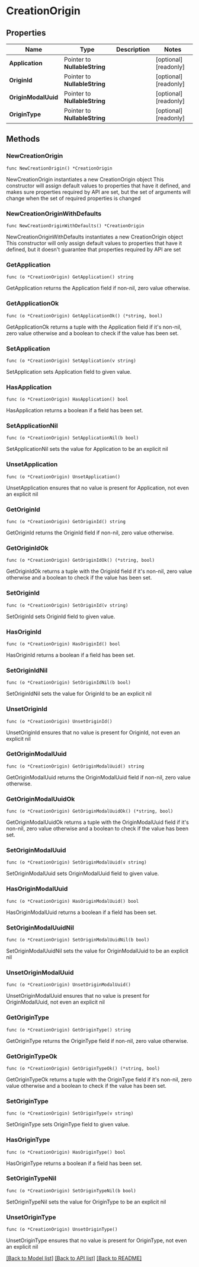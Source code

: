 # CreationOrigin

## Properties

Name | Type | Description | Notes
------------ | ------------- | ------------- | -------------
**Application** | Pointer to **NullableString** |  | [optional] [readonly] 
**OriginId** | Pointer to **NullableString** |  | [optional] [readonly] 
**OriginModalUuid** | Pointer to **NullableString** |  | [optional] [readonly] 
**OriginType** | Pointer to **NullableString** |  | [optional] [readonly] 

## Methods

### NewCreationOrigin

`func NewCreationOrigin() *CreationOrigin`

NewCreationOrigin instantiates a new CreationOrigin object
This constructor will assign default values to properties that have it defined,
and makes sure properties required by API are set, but the set of arguments
will change when the set of required properties is changed

### NewCreationOriginWithDefaults

`func NewCreationOriginWithDefaults() *CreationOrigin`

NewCreationOriginWithDefaults instantiates a new CreationOrigin object
This constructor will only assign default values to properties that have it defined,
but it doesn't guarantee that properties required by API are set

### GetApplication

`func (o *CreationOrigin) GetApplication() string`

GetApplication returns the Application field if non-nil, zero value otherwise.

### GetApplicationOk

`func (o *CreationOrigin) GetApplicationOk() (*string, bool)`

GetApplicationOk returns a tuple with the Application field if it's non-nil, zero value otherwise
and a boolean to check if the value has been set.

### SetApplication

`func (o *CreationOrigin) SetApplication(v string)`

SetApplication sets Application field to given value.

### HasApplication

`func (o *CreationOrigin) HasApplication() bool`

HasApplication returns a boolean if a field has been set.

### SetApplicationNil

`func (o *CreationOrigin) SetApplicationNil(b bool)`

 SetApplicationNil sets the value for Application to be an explicit nil

### UnsetApplication
`func (o *CreationOrigin) UnsetApplication()`

UnsetApplication ensures that no value is present for Application, not even an explicit nil
### GetOriginId

`func (o *CreationOrigin) GetOriginId() string`

GetOriginId returns the OriginId field if non-nil, zero value otherwise.

### GetOriginIdOk

`func (o *CreationOrigin) GetOriginIdOk() (*string, bool)`

GetOriginIdOk returns a tuple with the OriginId field if it's non-nil, zero value otherwise
and a boolean to check if the value has been set.

### SetOriginId

`func (o *CreationOrigin) SetOriginId(v string)`

SetOriginId sets OriginId field to given value.

### HasOriginId

`func (o *CreationOrigin) HasOriginId() bool`

HasOriginId returns a boolean if a field has been set.

### SetOriginIdNil

`func (o *CreationOrigin) SetOriginIdNil(b bool)`

 SetOriginIdNil sets the value for OriginId to be an explicit nil

### UnsetOriginId
`func (o *CreationOrigin) UnsetOriginId()`

UnsetOriginId ensures that no value is present for OriginId, not even an explicit nil
### GetOriginModalUuid

`func (o *CreationOrigin) GetOriginModalUuid() string`

GetOriginModalUuid returns the OriginModalUuid field if non-nil, zero value otherwise.

### GetOriginModalUuidOk

`func (o *CreationOrigin) GetOriginModalUuidOk() (*string, bool)`

GetOriginModalUuidOk returns a tuple with the OriginModalUuid field if it's non-nil, zero value otherwise
and a boolean to check if the value has been set.

### SetOriginModalUuid

`func (o *CreationOrigin) SetOriginModalUuid(v string)`

SetOriginModalUuid sets OriginModalUuid field to given value.

### HasOriginModalUuid

`func (o *CreationOrigin) HasOriginModalUuid() bool`

HasOriginModalUuid returns a boolean if a field has been set.

### SetOriginModalUuidNil

`func (o *CreationOrigin) SetOriginModalUuidNil(b bool)`

 SetOriginModalUuidNil sets the value for OriginModalUuid to be an explicit nil

### UnsetOriginModalUuid
`func (o *CreationOrigin) UnsetOriginModalUuid()`

UnsetOriginModalUuid ensures that no value is present for OriginModalUuid, not even an explicit nil
### GetOriginType

`func (o *CreationOrigin) GetOriginType() string`

GetOriginType returns the OriginType field if non-nil, zero value otherwise.

### GetOriginTypeOk

`func (o *CreationOrigin) GetOriginTypeOk() (*string, bool)`

GetOriginTypeOk returns a tuple with the OriginType field if it's non-nil, zero value otherwise
and a boolean to check if the value has been set.

### SetOriginType

`func (o *CreationOrigin) SetOriginType(v string)`

SetOriginType sets OriginType field to given value.

### HasOriginType

`func (o *CreationOrigin) HasOriginType() bool`

HasOriginType returns a boolean if a field has been set.

### SetOriginTypeNil

`func (o *CreationOrigin) SetOriginTypeNil(b bool)`

 SetOriginTypeNil sets the value for OriginType to be an explicit nil

### UnsetOriginType
`func (o *CreationOrigin) UnsetOriginType()`

UnsetOriginType ensures that no value is present for OriginType, not even an explicit nil

[[Back to Model list]](../README.md#documentation-for-models) [[Back to API list]](../README.md#documentation-for-api-endpoints) [[Back to README]](../README.md)


